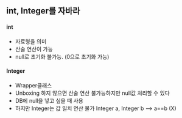 ## int, Integer를 자바라

#### int

- 자료형을 의미
- 산술 연산이 가능
- null로 초기화 불가능. (0으로 초기화 가능)

#### Integer

- Wrapper클래스
- Unboxing 하지 않으면 산술 연산 불가능하지만 null값 처리할 수 있다
- DB에 null을 넣고 싶을 때 사용
- 하지만 Integer는 값 일치 연산 불가 Integer a, Integer b  --> a==b (X)